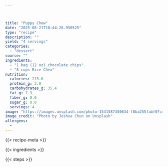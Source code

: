 ```yaml
---



title: "Puppy Chow"
date: "2025-08-21T10:44:26.950525"
type: "recipe"
description: ""
yield: "4 servings"
categories:
  - "dessert"
source: ""
ingredients:
  - "1 bag (12 oz) chocolate chips"
  - "8 cups Rice Chex"
nutrition:
  calories: 215.6
  protein_g: 3.0
  carbohydrates_g: 35.4
  fat_g: 7.3
  fiber_g: 0.0
  sugar_g: 0.0
  servings: 4
image: "https://images.unsplash.com/photo-1541587450634-f8ba255fabf0?crop=entropy&cs=tinysrgb&fit=max&fm=jpg&ixid=M3w3OTQ5MzV8MHwxfHNlYXJjaHwxfHxwdXBweSUyMGNob3clMjBmb29kJTIwZGVzc2VydHxlbnwxfDB8fHwxNzU1Nzk1ODkyfDA&ixlib=rb-4.1.0&q=80&w=1080"
image_credit: "Photo by Joshua Chun on Unsplash"
allergens:
  - 
---
```


{{< recipe-meta >}}

{{< ingredients >}}

{{< steps >}}
